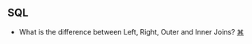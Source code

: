 ## SQL
- What is the difference between Left, Right, Outer and Inner Joins?
<a href="#" title="
https://stackoverflow.com/questions/448023/what-is-the-difference-between-left-right-outer-and-inner-joins
">⌘</a>
